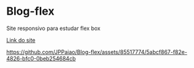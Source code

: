 # Blog-flex
Site responsivo para estudar flex box  

[Link do site](https://jppaiao.github.io/Blog-flex/)


https://github.com/JPPaiao/Blog-flex/assets/85517774/5abcf867-f82e-4826-bfc0-0beb254684cb
